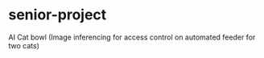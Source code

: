 # senior-project
AI Cat bowl (Image inferencing for access control on automated feeder for two cats)
